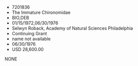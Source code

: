 * 7201836
* The Immature Chironomidae
* BIO,DEB
* 01/15/1972,06/30/1976
* Selwyn Roback, Academy of Natural Sciences Philadelphia
* Continuing Grant
*   name not available
* 06/30/1976
* USD 28,600.00

NONE